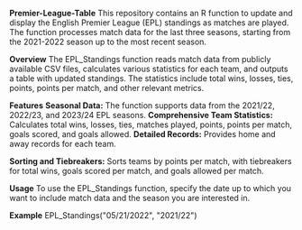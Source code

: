 **Premier-League-Table**
This repository contains an R function to update and display the English Premier League (EPL) standings as matches are played. The function processes match data for the last three seasons, starting from the 2021-2022 season up to the most recent season.

**Overview**
The EPL_Standings function reads match data from publicly available CSV files, calculates various statistics for each team, and outputs a table with updated standings. The statistics include total wins, losses, ties, points, points per match, and other relevant metrics.

**Features**
**Seasonal Data:** The function supports data from the 2021/22, 2022/23, and 2023/24 EPL seasons.
**Comprehensive Team Statistics:** Calculates total wins, losses, ties, matches played, points, points per match, goals scored, and goals allowed.
**Detailed Records:** Provides home and away records for each team.

**Sorting and Tiebreakers:** Sorts teams by points per match, with tiebreakers for total wins, goals scored per match, and goals allowed per match.

**Usage**
To use the EPL_Standings function, specify the date up to which you want to include match data and the season you are interested in.

**Example**
EPL_Standings("05/21/2022", "2021/22")
